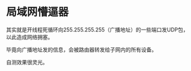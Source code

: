 # 局域网懵逼器
其实就是开线程死循环向255.255.255.255（广播地址）的一些端口发UDP包，以此造成网络拥塞。

毕竟向广播地址发的信息，会被路由器转发给子网内的所有设备。

自测效果很灵光。
